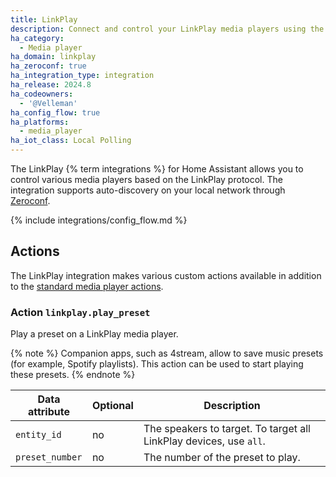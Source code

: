 ```yaml
---
title: LinkPlay
description: Connect and control your LinkPlay media players using the LinkPlay integration
ha_category:
  - Media player
ha_domain: linkplay
ha_zeroconf: true
ha_integration_type: integration
ha_release: 2024.8
ha_codeowners:
  - '@Velleman'
ha_config_flow: true
ha_platforms:
  - media_player
ha_iot_class: Local Polling
---
```


The LinkPlay {% term integrations %} for Home Assistant allows you to control various media players based on the LinkPlay protocol. The integration supports auto-discovery on your local network through [Zeroconf](/integrations/zeroconf).

{% include integrations/config_flow.md %}

## Actions

The LinkPlay integration makes various custom actions available in addition to the [standard media player actions](/integrations/media_player/#actions).

### Action `linkplay.play_preset`

Play a preset on a LinkPlay media player. 

{% note %}
Companion apps, such as 4stream, allow to save music presets (for example, Spotify playlists). This action can be used to start playing these presets. 
{% endnote %}

| Data attribute | Optional | Description |
| ---------------------- | -------- | ----------- |
| `entity_id` | no | The speakers to target. To target all LinkPlay devices, use `all`.
| `preset_number` | no | The number of the preset to play.
